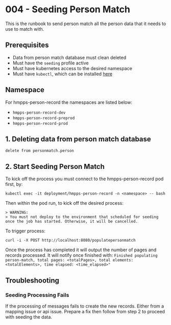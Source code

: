 # 004 - Seeding Person Match

This is the runbook to send person match all the person data that it needs to use to match with.

## Prerequisites

* Data from person match database must clean deleted
* Must have the `seeding` profile active
* Must have kubernetes access to the desired namespace
* Must have `kubectl`, which can be installed [here](https://kubernetes.io/docs/tasks/tools/#kubectl)

## Namespace

For hmpps-person-record the namespaces are listed below:
* `hmpps-person-record-dev`
* `hmpps-person-record-preprod`
* `hmpps-person-record-prod`

## 1. Deleting data from person match database
```
delete from personmatch.person
```

## 2. Start Seeding Person Match

To kick off the process you must connect to the hmpps-person-record pod first, by:

```shell
kubectl exec -it deployment/hmpps-person-record -n <namespace> -- bash
```

Then within the pod run, to kick off the desired process:

    > WARNING:
    > You must not deploy to the environment that scheduled for seeding once the job has started. Otherwise, it will be cancelled.

To trigger process:
```shell
curl -i -X POST http://localhost:8080/populatepersonmatch
```
Once the process has completed it will output the number of pages and records processed.
It will notify once finished with: `Finished populating person-match, total pages: <totalPages>, total elements: <totalElements>, time elapsed: <time_elapsed>"`

## Troubleshooting

### Seeding Processing Fails

If the processing of messages fails to create the new records. Either from a mapping issue or api issue. Prepare a fix then follow from step 2 to proceed with seeding the data.